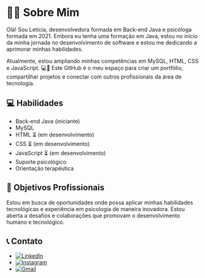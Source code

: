 # 👩‍💻 Sobre Mim

Olá! Sou Letícia, desenvolvedora formada em Back-end Java e psicóloga formada em 2021. Embora eu tenha uma formação em Java, estou no início da minha jornada no desenvolvimento de software e estou me dedicando a aprimorar minhas habilidades.

Atualmente, estou ampliando minhas competências em MySQL, HTML, CSS e JavaScript. 💻🚀 Este GitHub é o meu espaço para criar um portfólio, compartilhar projetos e conectar com outros profissionais da área de tecnologia.

## 💻 Habilidades

- Back-end Java (iniciante)
- MySQL
- HTML ⏳ (em desenvolvimento)
- CSS ⏳ (em desenvolvimento)
- JavaScript ⏳ (em desenvolvimento)
- Suporte psicológico
- Orientação terapêutica


## 🎯 Objetivos Profissionais

Estou em busca de oportunidades onde possa aplicar minhas habilidades tecnológicas e experiência em psicologia de maneira inovadora. Estou aberta a desafios e colaborações que promovam o desenvolvimento humano e tecnológico.

## 📞 Contato

- [![LinkedIn](https://img.shields.io/badge/LinkedIn-0077B5?style=for-the-badge&logo=linkedin&logoColor=white)](https://www.linkedin.com/in/letipoliveira/)
- [![Instagram](https://img.shields.io/badge/-Instagram-%23E4405F?style=for-the-badge&logo=instagram&logoColor=white)](https://www.instagram.com/psi.jornadainterior/)
- [![Gmail](https://img.shields.io/badge/Gmail-333333?style=for-the-badge&logo=gmail&logoColor=red)](mailto:leticiapaulade@gmail.com)
